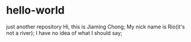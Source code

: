 # hello-world
just another repository
Hi, this is Jiaming Chong;
My nick name is Rio(it's not a river);
I have no idea of what I should say;
